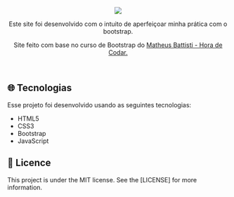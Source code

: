   <p align="center">
<img src="https://github.com/ale-mouraboni/bootstrap-study-site/blob/main/assets/readme/bootstrap-site.gif">
  </p>
 
<p align="center"> Este site foi desenvolvido com o intuito de aperfeiçoar minha prática com o bootstrap.</p> 
<p align="center">Site feito com base no curso de Bootstrap do <a href="https://www.youtube.com/playlist?list=PLnDvRpP8Bnexu5wvxogy6N49_S5Xk8Cze">Matheus Battisti - Hora de Codar.</a></p>
</br>
<h2><g-emoji class="g-emoji" alias="globe_with_meridians" fallback-src="https://github.githubassets.com/images/icons/emoji/unicode/1f310.png">🌐</g-emoji>  Tecnologias</h2>
<p>Esse projeto foi desenvolvido usando as seguintes tecnologias:</p>
  
  <ul>
  <li> HTML5</li>
  <li> CSS3</li>
  <li> Bootstrap</li>
  <li> JavaScript</li>
  </ul>
  
<h2><g-emoji class="g-emoji" alias="memo" fallback-src="https://github.githubassets.com/images/icons/emoji/unicode/1f4dd.png">📝</g-emoji>  Licence</h2>
This project is under the MIT license. See the [LICENSE] for more information.
